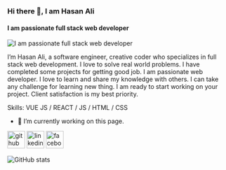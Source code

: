 ### Hi there 👋, I am Hasan Ali
#### I am passionate full stack web developer
![I am passionate full stack web developer](https://media-exp1.licdn.com/dms/image/C4E16AQGLNhJ8ZQ2IUA/profile-displaybackgroundimage-shrink_200_800/0/1659870018856?e=1666828800&v=beta&t=xZMOhlcCFW_k5BYHxaaNiublEsYGrB-Y8ua-gLQ57HA)

I’m Hasan Ali, a software engineer, creative coder who specializes in full stack web development. I love to solve real world problems. I have completed some projects for getting  good job. I am passionate web developer. I love to learn and share my knowledge with others. I can take any challenge for learning new thing. I am ready to start working on your project. Client satisfaction is my best priority.

Skills: VUE JS / REACT / JS / HTML / CSS

- 🔭 I’m currently working on this page. 


[<img src='https://cdn.jsdelivr.net/npm/simple-icons@3.0.1/icons/github.svg' alt='github' height='40'>](https://github.com/Hasancse1617)  [<img src='https://cdn.jsdelivr.net/npm/simple-icons@3.0.1/icons/linkedin.svg' alt='linkedin' height='40'>](https://www.linkedin.com/in/md-hasan-ali-1a0ab9247/)  [<img src='https://cdn.jsdelivr.net/npm/simple-icons@3.0.1/icons/facebook.svg' alt='facebook' height='40'>](https://www.facebook.com/mdhasan.ali.5249)  

![GitHub stats](https://github-readme-stats.vercel.app/api?username=Hasancse1617&show_icons=true)  

